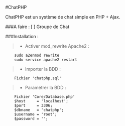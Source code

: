 #ChatPHP

ChatPHP est un système de chat simple en PHP + Ajax.

###A faire :
[ ] Groupe de Chat

###Installation :

> - Activer mod_rewrite Apache2 :
```
	sudo a2enmod rewrite
	sudo service apache2 restart
```

> - Importer la BDD :
```
	Fichier 'chatphp.sql'
```
> - Paramétrer la BDD :
```
	Fichier 'Core/Database.php'
  	$host     = 'localhost';
  	$port     = 3306;
  	$dbname   = 'chatphp';
  	$username = 'root';
  	$password = '';
```
